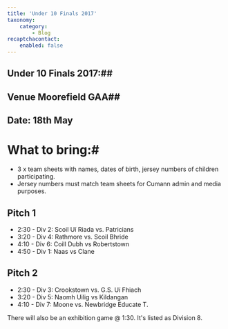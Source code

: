 ```yaml
---
title: 'Under 10 Finals 2017'
taxonomy:
    category:
        - Blog
recaptchacontact:
    enabled: false
---
```


## Under 10 Finals 2017:##
## Venue Moorefield GAA##
## Date: 18th May 

# What to bring:#
* 3 x team sheets with names, dates of birth, jersey numbers of children participating.
* Jersey numbers must match team sheets for Cumann admin and media purposes.

## Pitch 1
* 2:30 - Div 2: Scoil Uí Riada vs. Patricians 
* 3:20 - Div 4: Rathmore vs. Scoil Bhride
* 4:10 - Div 6: Coill Dubh vs Robertstown
* 4:50 - Div 1: Naas vs Clane

## Pitch 2
* 2:30 - Div 3: Crookstown vs. G.S. Uí Fhiach
* 3:20 - Div 5: Naomh Uilig vs Kildangan
* 4:10 - Div 7: Moone vs. Newbridge Educate T.

There will also be an exhibition game @ 1:30. It's listed as Division 8.
